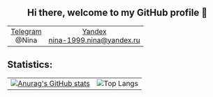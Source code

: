 <h2 align="center"> Hi there, welcome to my GitHub profile 👋</h2>
<table align=center>
  <tr>
    <td align=center><a href="https://web.telegram.org/z/">Telegram<br/></a>@Nina</td>
    <td align=center><a href="nina-1999.nina@yandex.ru">Yandex<br/>nina-1999.nina@yandex.ru</a></td>
  </tr>
</table>

## Statistics:
|                                                                                                                                         |                                                                                                                           |
|-----------------------------------------------------------------------------------------------------------------------------------------|---------------------------------------------------------------------------------------------------------------------------|
| [![Anurag's GitHub stats](https://github-readme-stats.vercel.app/api?username=Ninaowl999&show_icons=true&theme=cobalt)](https://github.com/anuraghazra/github-readme-stats) | ![Top Langs](https://github-readme-stats.vercel.app/api/top-langs/?username=Ninaowl999&show_icons=true&theme=cobalt&layout=compact) |

